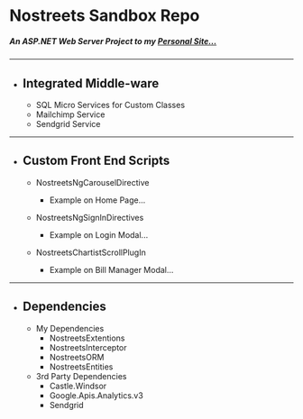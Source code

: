 
# Nostreets Sandbox Repo

##### An ASP.NET Web Server Project to my [Personal Site...](http://nostreetssolutions.com/#!/)

***

- Integrated Middle-ware
   -
  - SQL Micro Services for Custom Classes
  - Mailchimp Service
  - Sendgrid Service
***

- Custom Front End Scripts
  - 
    - NostreetsNgCarouselDirective
      - Example on Home Page...
      
    - NostreetsNgSignInDirectives
      - Example on Login Modal...
      
    - NostreetsChartistScrollPlugIn
      - Example on Bill Manager Modal...
***

- Dependencies
  - 

   - My Dependencies
     - NostreetsExtentions
     - NostreetsInterceptor
     - NostreetsORM
     - NostreetsEntities
   - 3rd Party Dependencies
     - Castle.Windsor
     - Google.Apis.Analytics.v3
     - Sendgrid